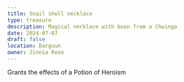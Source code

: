 ```yaml
---
title: Snail shell necklace
type: treasure
description: Magical necklace with boon from a Chwinga
date: 2024-07-07
draft: false
location: Darguun
owner: Zinnia Rose
---
```

Grants the effects of a Potion of Heroism